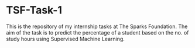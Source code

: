 # TSF-Task-1
This is the repository of my internship tasks at The Sparks Foundation.
The aim of the task is to predict the percentage of a student based on the no. of study hours using Supervised Machine Learning.
